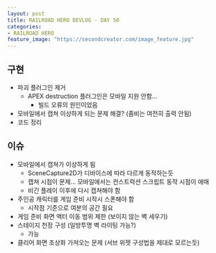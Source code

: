 ```yaml
---
layout: post
title: RAILROAD HERO DEVLOG - DAY 50
categories:
- RAILROAD HERO
feature_image: "https://secondcreator.com/image_feature.jpg"
---
```


## 구현
- 파괴 플러그인 제거
  - APEX destruction 플러그인은 모바일 지원 안함…
    - 빌드 오류의 원인이었음
- 모바일에서 캡쳐 이상하게 되는 문제 해결? (좀비는 여전히 출력 안됨)
- 코드 정리

## 이슈
- 모바일에서 캡쳐가 이상하게 됨
  - SceneCapture2D가 디바이스에 따라 다르게 동작하는듯
  - 캡쳐 시점이 문제… 모바일에서는 컨스트럭션 스크립트 동작 시점이 애매
  - 비긴 플레이 이후에 다시 캡쳐해야 함
- 주인공 캐릭터를 게임 준비 시작시 스폰해야 함
  - 시작점 기준으로 여분의 공간 필요
- 게임 준비 화면 액터 이동 범위 제한 (보이지 않는 벽 세우기)
- 스테이지 천장 구성 (일방투명 벽 라이팅 가능?)
  - 가능
- 클리어 화면 초상화 가져오는 문제 (서브 위젯 구성법을 제대로 모르는듯)
